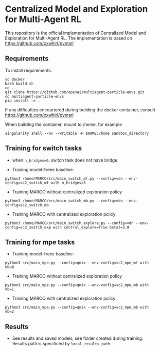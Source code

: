 # Centralized Model and Exploration for Multi-Agent RL

This repository is the official implementation of Centralized Model and Exploration for Multi-Agent RL. 
The implementation is based on https://github.com/oxwhirl/pymarl
## Requirements

To install requirements:

```
cd docker
bash build.sh
cd ..
git clone https://github.com/openai/multiagent-particle-envs.git
cd multiagent-particle-envs
pip install -e .
```
If any difficulties encourtered during building the docker container, consult https://github.com/oxwhirl/pymarl

When building the container, mount to /home, for example
```
singularity shell --nv --writable -H $HOME:/home sandbox_directory
```

## Training for switch tasks
- when ```n_bridges=0```, switch task does not have bridge.

- Training model-freee baseline:
```
python3 /home/MARCO/src/main_switch_mf.py --config=vdn --env-config=sc2_switch_mf with n_bridges=3
``` 

- Training MARCO without centralized exploration policy 
```
python3 /home/MARCO/src/main_switch_mb.py --config=vdn --env-config=sc2_switch_mb
```

- Training MARCO with centralized exploration policy 
```
python3 /home/MARCO/src/main_switch_explore.py --config=vdn --env-config=sc2_switch_exp with central_explore=True beta3=3.0
```

## Training for mpe tasks
- Training model-freee baseline:
```
python3 src/main_mpe.py --config=qmix --env-config=sc2_mpe_mf with mb=0 
```

- Training MARCO without centralized exploration policy 
```
python3 src/main_mpe.py --config=qmix --env-config=sc2_mpe_mb with mb=1
```

- Training MARCO with centralized exploration policy 
```
python3 src/main_mpe.py --config=qmix --env-config=sc2_mpe_mb with mb=2
```

## Results 
- See results and saved models, see folder created during training. Results path is specificed by ```local_results_path```

